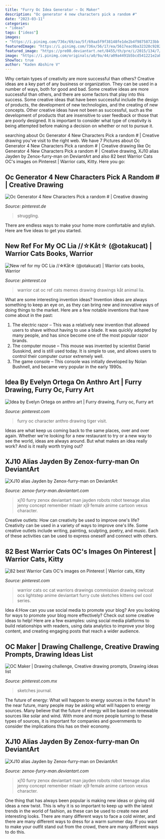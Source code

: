 ```yaml
---
title: "Furry Oc Idea Generator ~ Oc Maker"
description: "Oc generator 4 new characters pick a random #"
date: "2023-03-11"
categories:
- "ideas"
tags: ["ideas"]
images:
- "https://i.pinimg.com/736x/69/aa/5f/69aa5f9f38148fe1de2b4f98758723bb.jpg"
featuredImage: "https://i.pinimg.com/736x/56/17/ea/5617eac0ba32328c9282818670ded870.jpg"
featured_image: "https://pre00.deviantart.net/8455/th/pre/i/2015/134/7/1/xj10_alias_jayden_by_zenox_furry_man-d8tc6xg.jpg"
image: "https://i.pinimg.com/originals/a0/9a/44/a09a4491b5bcd541221e2ab1c2423585.jpg"
ShowToc: true
author: "Kaden Abshire V"
---
```



Why certain types of creativity are more successful than others?
Creative ideas are a key part of any business or organization. They can be used in a number of ways, both for good and bad. Some creative ideas are more successful than others, and there are some factors that play into this success.
Some creative ideas that have been successful include the design of products, the development of new technologies, and the creating of new concepts. Other creative ideas have not been as successful, such as the development of products that are insensitive to user feedback or those that are poorly designed. It is important to consider what type of creativity is being attempted before making a decision on whether or not to pursue it.

	

		
searching about Oc Generator 4 New Characters Pick a random # | Creative drawing you've visit to the right web. We have 7 Pictures about Oc Generator 4 New Characters Pick a random # | Creative drawing like Oc Generator 4 New Characters Pick a random # | Creative drawing, XJ10 alias Jayden by Zenox-furry-man on DeviantArt and also 82 best Warrior Cats OC&#039;s images on Pinterest | Warrior cats, Kitty. Here you go:
		
    
## Oc Generator 4 New Characters Pick A Random # | Creative Drawing

<img loading=lazy src="https://i.pinimg.com/736x/56/17/ea/5617eac0ba32328c9282818670ded870.jpg" onerror="this.onerror=null;this.src='https://tse1.mm.bing.net/th?id=OIP.h_SkreScWthSYVbjnzs6awHaIi&amp;pid=15.1';" alt="Oc Generator 4 New Characters Pick a random # | Creative drawing">

_Source: pinterest.de_

>struggling. 

	

There are endless ways to make your home more comfortable and stylish. Here are five ideas to get you started.

    
## New Ref For My OC Lia //☆Kåt☆ (@otakucat) | Warrior Cats Books, Warrior

<img loading=lazy src="https://i.pinimg.com/originals/a0/9a/44/a09a4491b5bcd541221e2ab1c2423585.jpg" onerror="this.onerror=null;this.src='https://tse2.mm.bing.net/th?id=OIP.GxAUIO5TIQDUlLZX0b8s5wHaFF&amp;pid=15.1';" alt="New ref for my OC Lia //☆Kåt☆ (@otakucat) | Warrior cats books, Warrior">

_Source: pinterest.ca_

>warrior cat oc ref cats memes drawing drawings kåt animal lia. 

	

What are some interesting invention ideas?
Invention ideas are always something to keep an eye on, as they can bring new and innovative ways of doing things to the market. Here are a few notable inventions that have come about in the past: 
1. The electric razor – This was a relatively new invention that allowed users to shave without having to use a blade. It was quickly adopted by many people, and has since become one of the most popular razor brands. 
2. The computer mouse – This mouse was invented by scientist Daniel Susskind, and is still used today. It is simple to use, and allows users to control their computer cursor extremely well. 
3. The game console – This console was initially developed by Nolan Bushnell, and became very popular in the early 1990s.

    
## Idea By Evelyn Ortega On Anthro Art | Furry Drawing, Furry Oc, Furry Art

<img loading=lazy src="https://i.pinimg.com/originals/ba/02/9a/ba029a73cdca2bdbeea33d7585552b6c.jpg" onerror="this.onerror=null;this.src='https://tse4.mm.bing.net/th?id=OIP.twfTCG67lLa2h7R4zyW5DAHaMy&amp;pid=15.1';" alt="Idea by Evelyn Ortega on anthro art | Furry drawing, Furry oc, Furry art">

_Source: pinterest.com_

>furry oc character anthro drawing tiger visit. 

	

Ideas are what keep us coming back to the same places, over and over again. Whether we're looking for a new restaurant to try or a new way to see the world, ideas are always around. But what makes an idea really work? And is it really worth trying out?

    
## XJ10 Alias Jayden By Zenox-furry-man On DeviantArt

<img loading=lazy src="https://pre00.deviantart.net/8455/th/pre/i/2015/134/7/1/xj10_alias_jayden_by_zenox_furry_man-d8tc6xg.jpg" onerror="this.onerror=null;this.src='https://tse1.mm.bing.net/th?id=OIP.NzyoZS_Q1qipJxzgXfLMYwHaMi&amp;pid=15.1';" alt="XJ10 alias Jayden by Zenox-furry-man on DeviantArt">

_Source: zenox-furry-man.deviantart.com_

>xj10 furry zenox deviantart man jayden robots robot teenage alias jenny concept remember mlaatr xj9 female anime cartoon vexus character. 

	

Creative outlets: How can creativity be used to improve one's life?
Creativity can be used in a variety of ways to improve one's life. Some creative outlets include writing, painting, sculpting, poetry, and music. Each of these activities can be used to express oneself and connect with others.

    
## 82 Best Warrior Cats OC&#039;s Images On Pinterest | Warrior Cats, Kitty

<img loading=lazy src="https://i.pinimg.com/736x/69/aa/5f/69aa5f9f38148fe1de2b4f98758723bb.jpg" onerror="this.onerror=null;this.src='https://tse2.mm.bing.net/th?id=OIP.KMWB1ZKOUYf7k-IYC_ejBQHaKe&amp;pid=15.1';" alt="82 best Warrior Cats OC&#039;s images on Pinterest | Warrior cats, Kitty">

_Source: pinterest.com_

>warrior cats oc cat warriors drawings commission drawing owlcoat ocs lightstep anime deviantart furry cute sketches kittens owl cool series. 

	

Idea 4:How can you use social media to promote your blog?
Are you looking for ways to promote your blog more effectively? Check out some creative ideas to help! Here are a few examples: using social media platforms to build relationships with readers, using data analytics to improve your blog content, and creating engaging posts that reach a wider audience.

    
## OC Maker | Drawing Challenge, Creative Drawing Prompts, Drawing Ideas List

<img loading=lazy src="https://i.pinimg.com/736x/6b/70/02/6b7002ee35e1307901109274d0f6723f.jpg" onerror="this.onerror=null;this.src='https://tse1.mm.bing.net/th?id=OIP.X_TVXk_UDy_VYzVMtJRweQHaOy&amp;pid=15.1';" alt="OC Maker | Drawing challenge, Creative drawing prompts, Drawing ideas list">

_Source: pinterest.com.mx_

>sketches journal. 

	

The future of energy: What will happen to energy sources in the future?
In the near future, many people may be asking what will happen to energy sources. Many believe that the future of energy will be based on renewable sources like solar and wind. With more and more people turning to these types of sources, it is important for companies and governments to consider the implications this has on their economy.

    
## XJ10 Alias Jayden By Zenox-furry-man On DeviantArt

<img loading=lazy src="https://img00.deviantart.net/6937/i/2015/134/7/1/xj10_alias_jayden_by_zenox_furry_man-d8tc6xg.jpg" onerror="this.onerror=null;this.src='https://tse2.mm.bing.net/th?id=OIP.W42rAYZoBosxThOvSnLWBAHaMh&amp;pid=15.1';" alt="XJ10 alias Jayden by Zenox-furry-man on DeviantArt">

_Source: zenox-furry-man.deviantart.com_

>xj10 furry zenox deviantart man jayden robots robot teenage alias jenny concept remember mlaatr xj9 female anime cartoon vexus character. 

	

One thing that has always been popular is making new ideas or giving old ideas a new twist. This is why it is so important to keep up with the latest trends in the world of fashion, as these can be used to create new and interesting looks. There are many different ways to face a cold winter, and there are many different ways to dress for a warm summer day. If you want to make your outfit stand out from the crowd, there are many different ways to do this.

